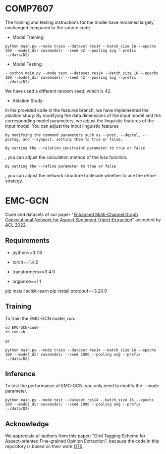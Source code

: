# COMP7607
The training and testing instructions for the model have remained largely unchanged compared to the source code.

- Model Training:
```
python main.py --mode train --dataset res14 --batch_size 16 --epochs 100 --model_dir savemodel/ --seed 42 --pooling avg --prefix ../data/D2/
```

- Model Testing: 
```
- python main.py --mode test --dataset res14 --batch_size 16 --epochs 100 --model_dir savemodel/ --seed 42 --pooling avg --prefix ../data/D2/
```
We have used a different random seed, which is 42.

- Ablation Study:  

In the provided code in the features branch, we have implemented the ablation study. By modifying the data dimensions of the input model and the corresponding model parameters, we adjust the linguistic features of the input model. You can adjust the input linguistic features 
```
by modifying the command parameters such as --post, --deprel, --postag, and --synpost, setting them to true or false.
```
```
By setting the --relation_constraint parameter to true or false
```
, you can adjust the calculation method of the loss function.
```
By setting the --refine parameter to true or false
```
, you can adjust the network structure to decide whether to use the refine strategy.


# EMC-GCN

Code and datasets of our paper "[Enhanced Multi-Channel Graph Convolutional Network for Aspect Sentiment Triplet Extraction](https://aclanthology.org/2022.acl-long.212/)" accepted by ACL 2022.

## Requirements

- python==3.7.6

- torch==1.4.0
- transformers==3.4.0
- argparse==1.1

pip install scikit-learn
pip install protobuf==3.20.0
## Training

To train the EMC-GCN model, run:

```
cd EMC-GCN/code
sh run.sh
```
or
```
python main.py --mode train --dataset res14 --batch_size 16 --epochs 100 --model_dir savemodel/ --seed 1000 --pooling avg --prefix ../data/D2/
```

## Inference

To test the performance of EMC-GCN, you only need to modify the --mode parameter.
```
python main.py --mode test --dataset res14 --batch_size 16 --epochs 100 --model_dir savemodel/ --seed 1000 --pooling avg --prefix ../data/D2/
```

## Acknowledge

We appreciate all authors from this paper: "Grid Tagging Scheme for Aspect-oriented Fine-grained Opinion Extraction", because the code in this repository is based on their work [GTS](https://github.com/NJUNLP/GTS).

